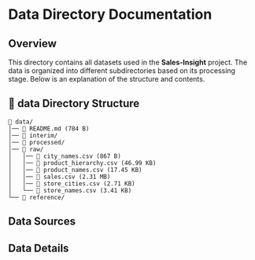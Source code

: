 # Data Directory Documentation

## Overview 
This directory contains all datasets used in the **Sales-Insight** project. The data is organized into different subdirectories based on its processing stage. Below is an explanation of the structure and contents. 

## 📂 data Directory Structure
```
📁 data/
│── 📄 README.md (784 B)
│── 📁 interim/
│── 📁 processed/
│── 📁 raw/
│   │── 📄 city_names.csv (867 B)
│   │── 📄 product_hierarchy.csv (46.99 KB)
│   │── 📄 product_names.csv (17.45 KB)
│   │── 📄 sales.csv (2.31 MB)
│   │── 📄 store_cities.csv (2.71 KB)
│   └── 📄 store_names.csv (3.41 KB)
└── 📁 reference/
```
## Data Sources

## Data Details

